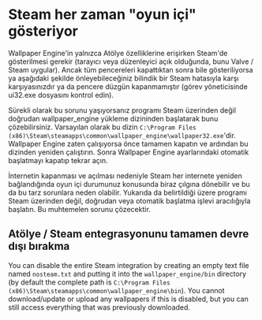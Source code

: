 # Steam her zaman "oyun içi" gösteriyor
Wallpaper Engine'in yalnızca Atölye özelliklerine erişirken Steam'de gösterilmesi gerekir (tarayıcı veya düzenleyici açık olduğunda, bunu Valve / Steam uygular). Ancak tüm pencereleri kapattıktan sonra bile gösteriliyorsa ya aşağıdaki şekilde önleyebileceğiniz bilindik bir Steam hatasıyla karşı karşıyasınızdır ya da pencere düzgün kapanmamıştır (görev yöneticisinde ui32.exe dosyasını kontrol edin).

Sürekli olarak bu sorunu yaşıyorsanız programı Steam üzerinden değil doğrudan wallpaper_engine yükleme dizininden başlatarak bunu çözebilirsiniz. Varsayılan olarak bu dizin `C:\Program Files (x86)\Steam\steamapps\common\wallpaper_engine\wallpaper32.exe`'dir. Wallpaper Engine zaten çalışıyorsa önce tamamen kapatın ve ardından bu dizinden yeniden çalıştırın. Sonra Wallpaper Engine ayarlarındaki otomatik başlatmayı kapatıp tekrar açın.

İnternetin kapanması ve açılması nedeniyle Steam her internete yeniden bağlandığında oyun içi durumunuz konusunda biraz çılgına dönebilir ve bu da bu tarz sorunlara neden olabilir. Yukarıda da belirtildiği üzere programı Steam üzerinden değil, doğrudan veya otomatik başlatma işlevi aracılığıyla başlatın. Bu muhtemelen sorunu çözecektir.

## Atölye / Steam entegrasyonunu tamamen devre dışı bırakma
You can disable the entire Steam integration by creating an empty text file named `nosteam.txt` and putting it into the `wallpaper_engine/bin` directory (by default the complete path is `C:\Program Files (x86)\Steam\steamapps\common\wallpaper_engine\bin`). You cannot download/update or upload any wallpapers if this is disabled, but you can still access everything that was previously downloaded. 
